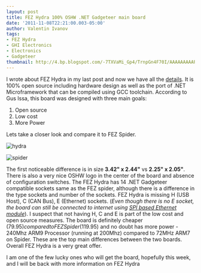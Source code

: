 ```yaml
---
layout: post
title: FEZ Hydra 100% OSHW .NET Gadgeteer main board
date: '2011-11-08T22:21:00.003-05:00'
author: Valentin Ivanov
tags:
- FEZ Hydra
- GHI Electronics
- Electronics
- Gadgeteer
thumbnail: http://4.bp.blogspot.com/-7TXVaMi_Gp4/TrnpGn4F70I/AAAAAAAAAPc/ccLF13JrJq4/s72-c/fez_hydra_socket_map.png
---
```

I wrote about FEZ Hydra in my last post and now we have all the [details](https://www.ghielectronics.com/catalog/product/328). It is 100% open source including hardware design as well as the port of .NET Microframework that can be compiled using GCC toolchain. According to Gus Issa, this board was designed with three main goals:

1. Open source
2. Low cost
3. More Power

Lets take a closer look and compare it to FEZ Spider.

![hydra](https://4.bp.blogspot.com/-7TXVaMi_Gp4/TrnpGn4F70I/AAAAAAAAAPc/ccLF13JrJq4/s1600/fez_hydra_socket_map.png)

![spider](https://1.bp.blogspot.com/-r8rfwd3FpLk/TrnpFKFQekI/AAAAAAAAAPU/iQomN9-g2MU/s1600/fez_spider_socket_map.png)

The first noticeable difference is in size **3.42" x 2.44"** vs **2.25" x 2.05"**. There is also a very nice OSHW logo in the center of the board and absence of configuration switches. The FEZ Hydra has 14 .NET Gadgeteer compatible sockets same as the FEZ spider, although there is a difference in the type sockets and number of the sockets. FEZ Hydra is missing H (USB Host), C (CAN Bus), E (Ethernet) sockets. (_Even though there is no E socket, the board can still be connected to internet using [SPI based Ethernet module](https://www.ghielectronics.com/catalog/product/333)_). I suspect that not having H, C and E is part of the low cost and open source measures. The board is definitely cheaper ($79.95) compared to FEZ Spider ($119.95) and no doubt has more power - 240Mhz ARM9 Processor (running at 200Mhz) compared to 72MHz ARM7 on Spider. These are the top main differences between the two boards. Overall FEZ Hydra is a very great offer.

I am one of the few lucky ones who will get the board, hopefully this week, and I will be back with more information on FEZ Hydra